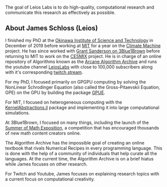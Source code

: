 The goal of Leios Labs is to do high-quality, computational research and communicate this research as effectively as possible.

## About James Schloss (Leios)

I finished my PhD at the [Okinawa Institute of Science and Technology](https://admissions.oist.jp/) in December of 2019 before working at [MIT](https://www.mit.edu/) for a year on the [Climate Machine](https://clima.caltech.edu/) project.
He has since worked with [Grant Sanderson on 3Blue1Brown](https://www.3blue1brown.com/) before returning to MIT to work on the [CESMIX](https://cesmix.mit.edu/) project.
He is in charge of an online repository of Algorithms known as the [Arcane Algorithm Archive](https://www.algorithm-archive.org/) and runs the youtube channel [LeiosLabs](https://www.youtube.com/c/LeiosOS/) with close to 100,000 subscribers along with it's corresponding [twitch stream](https://www.twitch.tv/leioslabs).

For my PhD, I focused primarily on GPGPU computing by solving the NonLinear Schrodinger Equation (also called the Gross-Pitaevskii Equation, GPE) on the GPU by building the package [GPUE](https://gpue-group.github.io/).

For MIT, I focused on heterogeneous computing with the [KernelAbstractions.jl](https://github.com/JuliaGPU/KernelAbstractions.jl) package and implementing it into large computational simulations.

At 3Blue1Brown, I focused on many things, including the launch of the [Summer of Math Exposition](https://some.3b1b.co/), a competition that has encouraged thousands of new math content creators online.

The Algorithm Archive has the impossible goal of creating an online textbook that rivals Numerical Recipes in every programming language.
This is done with the help of a community of individuals that help curate all the languages.
At the current time, the Algorithm Archive is on a brief hiatus while James focuses on other research.

For Twitch and Youtube, James focuses on explaining research topics with a current focus on computational creativity.

